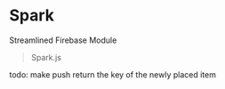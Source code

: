 # Spark
Streamlined Firebase Module

> Spark.js

todo: make push return the key of the newly placed item
